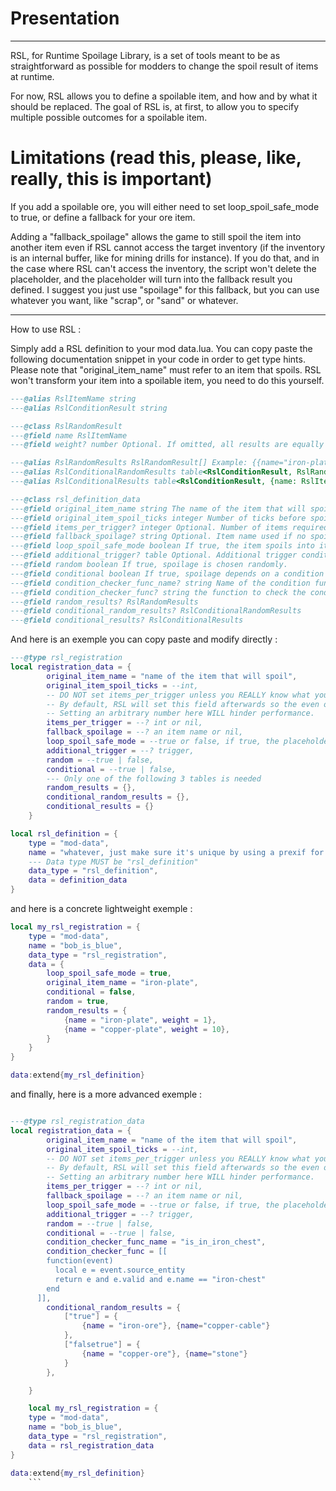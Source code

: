 # Presentation
---------
RSL, for Runtime Spoilage Library, is a set of tools meant to be as straightforward as possible for modders to change the spoil result of items at runtime.

For now, RSL allows you to define a spoilable item, and how and by what it should be replaced.
The goal of RSL is, at first, to allow you to specify multiple possible outcomes for a spoilable item.

# Limitations (read this, please, like, really, this is important)

If you add a spoilable ore, you will either need to set loop_spoil_safe_mode to true, or define a fallback for your ore item.

Adding a "fallback_spoilage" allows the game to still spoil the item into another item even if RSL cannot access the target inventory (if the inventory is an internal buffer, like for mining drills for instance).
If you do that, and in the case where RSL can't access the inventory, the script won't delete the placeholder, and the placeholder will turn into the fallback result you defined. I suggest you just use "spoilage" for this fallback, but you can use whatever you want, like "scrap", or "sand" or whatever.

------
How to use RSL :

Simply add a RSL definition to your mod data.lua. You can copy paste the following documentation snippet in your code in order to get type hints.
Please note that "original_item_name" must refer to an item that spoils. RSL won't transform your item into a spoilable item, you need to do this yourself.

```lua
---@alias RslItemName string
---@alias RslConditionResult string

---@class RslRandomResult
---@field name RslItemName
---@field weight? number Optional. If omitted, all results are equally weighted.

---@alias RslRandomResults RslRandomResult[] Example: {{name="iron-plate"}, {name="copper-plate"}} or {{name="iron-plate", weight = 1}, {name="copper-plate", weight = 3}}
---@alias RslConditionalRandomResults table<RslConditionResult, RslRandomResults> Example: { ["day"] = {{name="ice", weight=10}, {name = "stone", weight=1}} }
---@alias RslConditionalResults table<RslConditionResult, {name: RslItemName}> Example: { ["night"] = "sunflower"

---@class rsl_definition_data
---@field original_item_name string The name of the item that will spoil.
---@field original_item_spoil_ticks integer Number of ticks before spoilage occurs.
---@field items_per_trigger? integer Optional. Number of items required to trigger spoilage.
---@field fallback_spoilage? string Optional. Item name used if no spoilage result is determined.
---@field loop_spoil_safe_mode boolean If true, the item spoils into itself if no result is available.
---@field additional_trigger? table Optional. Additional trigger conditions.
---@field random boolean If true, spoilage is chosen randomly.
---@field conditional boolean If true, spoilage depends on a condition function.
---@field condition_checker_func_name? string Name of the condition function used.
---@field condition_checker_func? string the function to check the condition
---@field random_results? RslRandomResults
---@field conditional_random_results? RslConditionalRandomResults
---@field conditional_results? RslConditionalResults
```
And here is an exemple you can copy paste and modify directly :


```lua
---@type rsl_registration
local registration_data = {
        original_item_name = "name of the item that will spoil",
        original_item_spoil_ticks = --int,
        -- DO NOT set items_per_trigger unless you REALLY know what you are doing.
        -- By default, RSL will set this field afterwards so the even only triggers ONCE per item stack.
        -- Setting an arbitrary number here WILL hinder performance.
        items_per_trigger = --? int or nil,
        fallback_spoilage = --? an item name or nil,
        loop_spoil_safe_mode = --true or false, if true, the placeholder will spoil into itself if it cannot be replaced by RSL, if false, it will simply disappear. Defaults to true if not specified.,
        additional_trigger = --? trigger,
        random = --true | false,
        conditional = --true | false,
        --- Only one of the following 3 tables is needed
        random_results = {},
        conditional_random_results = {},
        conditional_results = {}
    }

local rsl_definition = {
    type = "mod-data",
    name = "whatever, just make sure it's unique by using a prexif for instance",
    --- Data type MUST be "rsl_definition"
    data_type = "rsl_definition",
    data = definition_data
}
```

and here is a concrete lightweight exemple :

```lua
local my_rsl_registration = {
    type = "mod-data",
    name = "bob_is_blue",
    data_type = "rsl_registration",
    data = {
        loop_spoil_safe_mode = true,
        original_item_name = "iron-plate",
        conditional = false,
        random = true,
        random_results = {
            {name = "iron-plate", weight = 1},
            {name = "copper-plate", weight = 10},
        }
    }
}

data:extend{my_rsl_definition}
```
and finally, here is a more advanced exemple : 

```lua

---@type rsl_registration_data
local registration_data = {
        original_item_name = "name of the item that will spoil",
        original_item_spoil_ticks = --int,
        -- DO NOT set items_per_trigger unless you REALLY know what you are doing.
        -- By default, RSL will set this field afterwards so the even only triggers ONCE per item stack.
        -- Setting an arbitrary number here WILL hinder performance.
        items_per_trigger = --? int or nil,
        fallback_spoilage = --? an item name or nil,
        loop_spoil_safe_mode = --true or false, if true, the placeholder will spoil into itself if it cannot be replaced by RSL, if false, it will simply disappear. Defaults to true if not specified.,
        additional_trigger = --? trigger,
        random = --true | false,
        conditional = --true | false,
        condition_checker_func_name = "is_in_iron_chest",
        condition_checker_func = [[
        function(event)
          local e = event.source_entity
          return e and e.valid and e.name == "iron-chest"
        end
      ]],
        conditional_random_results = {
            ["true"] = {
                {name = "iron-ore"}, {name="copper-cable"}
            },
            ["falsetrue"] = {
                {name = "copper-ore"}, {name="stone"}
            }
        },

    }

    local my_rsl_registration = {
    type = "mod-data",
    name = "bob_is_blue",
    data_type = "rsl_registration",
    data = rsl_registration_data
}

data:extend{my_rsl_definition}
    ```
